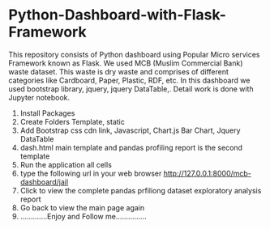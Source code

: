 # Python-Dashboard-with-Flask-Framework
This repository consists of Python dashboard using Popular Micro services Framework known as Flask. We used MCB (Muslim Commercial Bank) waste dataset. This waste is dry waste and comprises of different categories like Cardboard, Paper, Plastic, RDF, etc. In this dashboard we used bootstrap library, jquery, jquery DataTable,. Detail work is done with Jupyter notebook.

1. Install Packages
2. Create Folders Template, static
3. Add Bootstrap css cdn link, Javascript, Chart.js Bar Chart, Jquery DataTable
4. dash.html main template and pandas profiling report is the second template
5. Run the application all cells 
6. type the following url in your web browser http://127.0.0.1:8000/mcb-dashboard/jail
7. Click to view the complete pandas prfiliong dataset exploratory analysis report
8. Go back to view the main page again
8. .............Enjoy and Follow me...............

